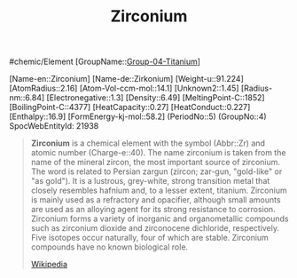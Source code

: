 ﻿---
title: "Zirconium"
type: Element

---
#chemic/Element 
[GroupName::[Group-04-Titanium](../Group-04-Titanium.md)]

[Name-en::Zirconium]
[Name-de::Zirkonium]
[Weight-u::91.224]
[AtomRadius::2.16]
[Atom-Vol-ccm-mol::14.1]
[Unknown2::1.45]
[Radius-nm::6.84]
[Electronegative::1.3]
[Density::6.49]
[MeltingPoint-C::1852]
[BoilingPoint-C::4377]
[HeatCapacity::0.27]
[HeatConduct::0.227]
[Enthalpy::16.9]
[FormEnergy-kj-mol::58.2]
(PeriodNo::5)
(GroupNo::4)
SpocWebEntityId: 21938


> **Zirconium** is a chemical element with the symbol (Abbr::Zr) and atomic number (Charge-e::40). The name zirconium is taken from the name of the mineral zircon, the most important source of zirconium. The word is related to Persian zargun (zircon; zar-gun, "gold-like" or "as gold"). It is a lustrous, grey-white, strong transition metal that closely resembles hafnium and, to a lesser extent, titanium. Zirconium is mainly used as a refractory and opacifier, although small amounts are used as an alloying agent for its strong resistance to corrosion. Zirconium forms a variety of inorganic and organometallic compounds such as zirconium dioxide and zirconocene dichloride, respectively. Five isotopes occur naturally, four of which are stable. Zirconium compounds have no known biological role.
>
> [Wikipedia](https://en.wikipedia.org/wiki/Zirconium)